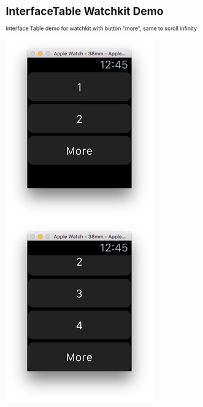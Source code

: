 # InterfaceTable Watchkit Demo
Interface Table demo for watchkit with button "more", same to scroll infinity

![Interface Table](https://github.com/orbismobile/InterfaceTable-WatchKit-Demo/blob/master/screens/interfaceTable1.png)
![Interface Table](https://github.com/orbismobile/InterfaceTable-WatchKit-Demo/blob/master/screens/interfaceTable2.png)
